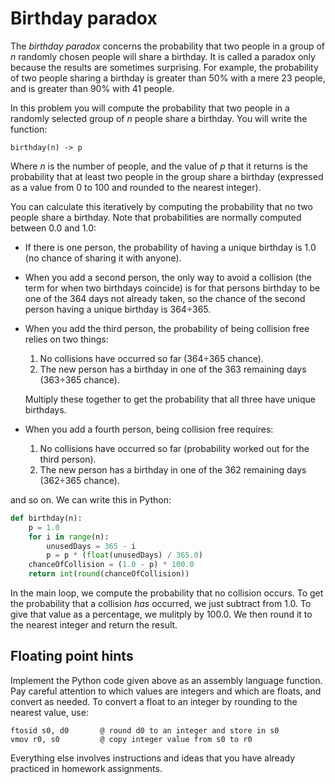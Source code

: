 Birthday paradox
================

The *birthday paradox* concerns the probability that two people in a
group of *n* randomly chosen people will share a birthday. It is
called a paradox only because the results are sometimes surprising.
For example, the probability of two people sharing a birthday is
greater than 50% with a mere 23 people, and is greater than 90% with
41 people.

In this problem you will compute the probability that two people in
a randomly selected group of *n* people share a birthday. You will
write the function:

    birthday(n) -> p

Where *n* is the number of people, and the value of *p* that it
returns is the probability that at least two people in the group
share a birthday (expressed as a value from 0 to 100 and rounded to
the nearest integer).

You can calculate this iteratively by computing the probability that
no two people share a birthday. Note that probabilities are normally
computed between 0.0 and 1.0:

*   If there is one person, the probability of having a unique
    birthday is 1.0 (no chance of sharing it with anyone).

*   When you add a second person, the only way to avoid a collision
    (the term for when two birthdays coincide) is for that persons
    birthday to be one of the 364 days not already taken, so the
    chance of the second person having a unique birthday is 364÷365.

*   When you add the third person, the probability of being
    collision free relies on two things:

    1.  No collisions have occurred so far (364÷365 chance).
    2.  The new person has a birthday in one of the 363 remaining
        days (363÷365 chance).

    Multiply these together to get the probability that all three
    have unique birthdays.

*   When you add a fourth person, being collision free requires:

    1.  No collisions have occurred so far (probability worked out
        for the third person).
    2.  The new person has a birthday in one of the 362 remaining
        days (362÷365 chance).

and so on. We can write this in Python:

``` python
def birthday(n):
    p = 1.0
    for i in range(n):
        unusedDays = 365 - i
        p = p * (float(unusedDays) / 365.0)
    chanceOfCollision = (1.0 - p) * 100.0
    return int(round(chanceOfCollision))
```

In the main loop, we compute the probability that no collision
occurs. To get the probability that a collision *has* occurred, we
just subtract from 1.0. To give that value as a percentage, we
mulitply by 100.0. We then round it to the nearest integer and
return the result.


Floating point hints
--------------------

Implement the Python code given above as an assembly language
function. Pay careful attention to which values are integers and
which are floats, and convert as needed. To convert a float to an
integer by rounding to the nearest value, use:

    ftosid s0, d0       @ round d0 to an integer and store in s0
    vmov r0, s0         @ copy integer value from s0 to r0

Everything else involves instructions and ideas that you have
already practiced in homework assignments.
